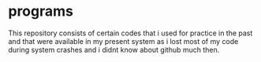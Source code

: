 # programs
This repository consists of certain codes that i used for practice in the past and that were available in my present system as i lost most of my code during system crashes and i didnt know about github much then.

